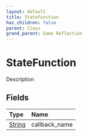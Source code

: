 ```yaml
---
layout: default
title: StateFunction
has_children: false
parent: Class
grand_parent: Game Reflection
---
```

# StateFunction
Description 

## Fields

| Type | Name |
|:-------------|:--------------|
| [String](/docs/game-reflection/components/string) | callback_name |

